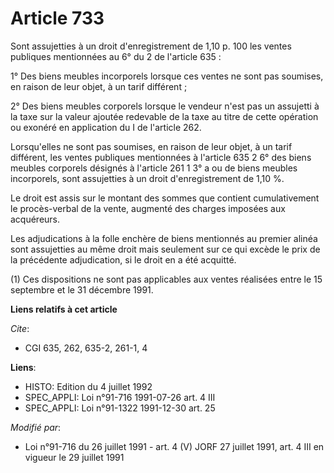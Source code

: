 # Article 733

Sont assujetties à un droit d'enregistrement de 1,10 p. 100 les ventes publiques mentionnées au 6° du 2 de l'article 635 :

1° Des biens meubles incorporels lorsque ces ventes ne sont pas soumises, en raison de leur objet, à un tarif différent ;

2° Des biens meubles corporels lorsque le vendeur n'est pas un assujetti à la taxe sur la valeur ajoutée redevable de la taxe
au titre de cette opération ou exonéré en application du I de l'article 262.

Lorsqu'elles ne sont pas soumises, en raison de leur objet, à un tarif différent, les ventes publiques mentionnées à
l'article 635 2 6° des biens meubles corporels désignés à l'article 261 1 3° a ou de biens meubles incorporels, sont
assujetties à un droit d'enregistrement de 1,10 %.

Le droit est assis sur le montant des sommes que contient cumulativement le procès-verbal de la vente, augmenté des charges
imposées aux acquéreurs.

Les adjudications à la folle enchère de biens mentionnés au premier alinéa sont assujetties au même droit mais seulement sur
ce qui excède le prix de la précédente adjudication, si le droit en a été acquitté.

(1) Ces dispositions ne sont pas applicables aux ventes réalisées entre le 15 septembre et le 31 décembre 1991.

**Liens relatifs à cet article**

_Cite_:

  - CGI 635, 262, 635-2, 261-1, 4

**Liens**:

  - HISTO: Edition du 4 juillet 1992
  - SPEC_APPLI: Loi n°91-716 1991-07-26 art. 4 III
  - SPEC_APPLI: Loi n°91-1322 1991-12-30 art. 25

_Modifié par_:

  - Loi n°91-716 du 26 juillet 1991 - art. 4 (V) JORF 27 juillet 1991, art. 4 III en vigueur le 29 juillet 1991
